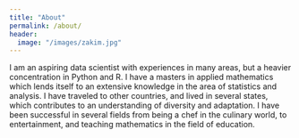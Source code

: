 ```yaml
---
title: "About"
permalink: /about/
header:
  image: "/images/zakim.jpg"
---
```


I am an aspiring data scientist with experiences in many areas, but a heavier concentration in Python and R.  I have a masters in applied mathematics which lends itself to an extensive knowledge in the area of statistics and analysis.  I have traveled to other countries, and lived in several states, which contributes to an understanding of diversity and adaptation.  I have been successful in several fields from being a chef in the culinary world, to entertainment, and teaching mathematics in the field of education.
